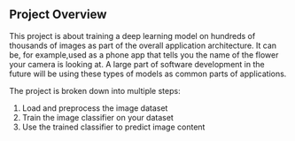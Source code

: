## Project Overview
This project is about training a deep learning model on hundreds of thousands of images as part of the overall application architecture. It can be, for example,used as a phone app that tells you the name of the flower your camera is looking at. A large part of software development in the future will be using these types of models as common parts of applications.

The project is broken down into multiple steps:<br/>
1. Load and preprocess the image dataset<br/>
2. Train the image classifier on your dataset<br/>
3. Use the trained classifier to predict image content
